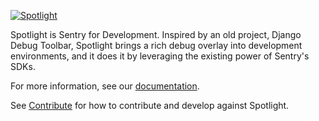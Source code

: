 [![Spotlight](https://raw.githubusercontent.com/getsentry/spotlight/main/.github/spotlight-hero-v2.jpg?utm_source=github&utm_medium=logo)](https://blog.sentry.io/sentry-for-development/)

Spotlight is Sentry for Development. Inspired by an old project, Django Debug Toolbar, Spotlight brings a rich debug
overlay into development environments, and it does it by leveraging the existing power of Sentry's SDKs.

For more information, see our [documentation](https://spotlightjs.com/about/).

See [Contribute](https://spotlightjs.com/contribute/) for how to contribute and develop against Spotlight.
